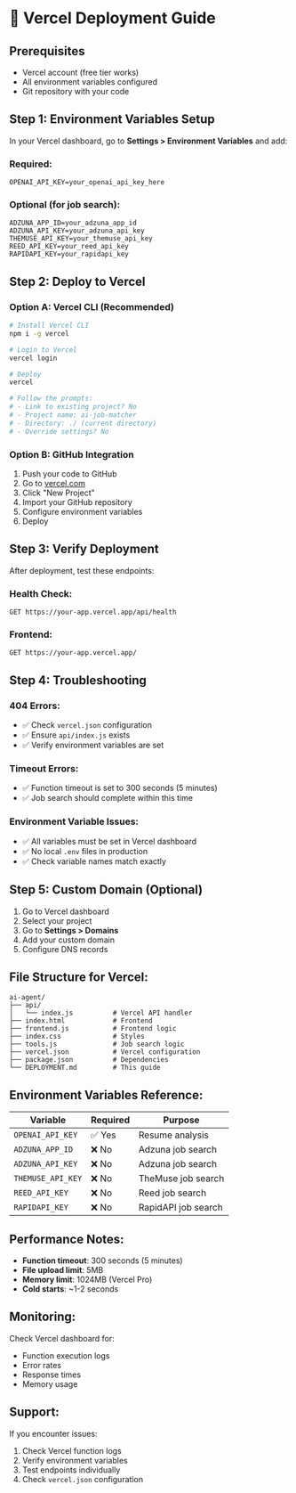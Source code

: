 # 🚀 Vercel Deployment Guide

## **Prerequisites**
- Vercel account (free tier works)
- All environment variables configured
- Git repository with your code

## **Step 1: Environment Variables Setup**

In your Vercel dashboard, go to **Settings > Environment Variables** and add:

### **Required:**
```
OPENAI_API_KEY=your_openai_api_key_here
```

### **Optional (for job search):**
```
ADZUNA_APP_ID=your_adzuna_app_id
ADZUNA_API_KEY=your_adzuna_api_key
THEMUSE_API_KEY=your_themuse_api_key
REED_API_KEY=your_reed_api_key
RAPIDAPI_KEY=your_rapidapi_key
```

## **Step 2: Deploy to Vercel**

### **Option A: Vercel CLI (Recommended)**
```bash
# Install Vercel CLI
npm i -g vercel

# Login to Vercel
vercel login

# Deploy
vercel

# Follow the prompts:
# - Link to existing project? No
# - Project name: ai-job-matcher
# - Directory: ./ (current directory)
# - Override settings? No
```

### **Option B: GitHub Integration**
1. Push your code to GitHub
2. Go to [vercel.com](https://vercel.com)
3. Click "New Project"
4. Import your GitHub repository
5. Configure environment variables
6. Deploy

## **Step 3: Verify Deployment**

After deployment, test these endpoints:

### **Health Check:**
```
GET https://your-app.vercel.app/api/health
```

### **Frontend:**
```
GET https://your-app.vercel.app/
```

## **Step 4: Troubleshooting**

### **404 Errors:**
- ✅ Check `vercel.json` configuration
- ✅ Ensure `api/index.js` exists
- ✅ Verify environment variables are set

### **Timeout Errors:**
- ✅ Function timeout is set to 300 seconds (5 minutes)
- ✅ Job search should complete within this time

### **Environment Variable Issues:**
- ✅ All variables must be set in Vercel dashboard
- ✅ No local `.env` files in production
- ✅ Check variable names match exactly

## **Step 5: Custom Domain (Optional)**

1. Go to Vercel dashboard
2. Select your project
3. Go to **Settings > Domains**
4. Add your custom domain
5. Configure DNS records

## **File Structure for Vercel:**

```
ai-agent/
├── api/
│   └── index.js          # Vercel API handler
├── index.html            # Frontend
├── frontend.js           # Frontend logic
├── index.css             # Styles
├── tools.js              # Job search logic
├── vercel.json           # Vercel configuration
├── package.json          # Dependencies
└── DEPLOYMENT.md         # This guide
```

## **Environment Variables Reference:**

| Variable | Required | Purpose |
|----------|----------|---------|
| `OPENAI_API_KEY` | ✅ Yes | Resume analysis |
| `ADZUNA_APP_ID` | ❌ No | Adzuna job search |
| `ADZUNA_API_KEY` | ❌ No | Adzuna job search |
| `THEMUSE_API_KEY` | ❌ No | TheMuse job search |
| `REED_API_KEY` | ❌ No | Reed job search |
| `RAPIDAPI_KEY` | ❌ No | RapidAPI job search |

## **Performance Notes:**

- **Function timeout**: 300 seconds (5 minutes)
- **File upload limit**: 5MB
- **Memory limit**: 1024MB (Vercel Pro)
- **Cold starts**: ~1-2 seconds

## **Monitoring:**

Check Vercel dashboard for:
- Function execution logs
- Error rates
- Response times
- Memory usage

## **Support:**

If you encounter issues:
1. Check Vercel function logs
2. Verify environment variables
3. Test endpoints individually
4. Check `vercel.json` configuration 